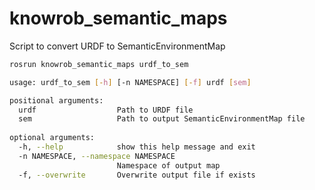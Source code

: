 knowrob_semantic_maps
=====

Script to convert URDF to SemanticEnvironmentMap

``` bash
rosrun knowrob_semantic_maps urdf_to_sem

usage: urdf_to_sem [-h] [-n NAMESPACE] [-f] urdf [sem]

positional arguments:
  urdf                  Path to URDF file
  sem                   Path to output SemanticEnvironmentMap file
    
optional arguments:
  -h, --help            show this help message and exit
  -n NAMESPACE, --namespace NAMESPACE
                        Namespace of output map
  -f, --overwrite       Overwrite output file if exists
```

